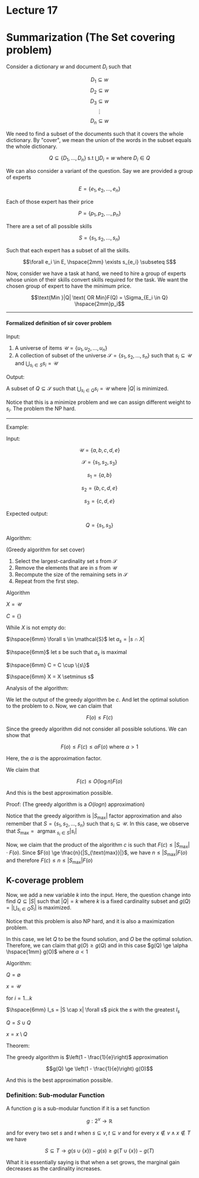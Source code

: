 # Lecture 17

# Summarization (The Set covering problem)

Consider a dictionary $w$ and document $D_i$ such that 

$$D_1 \subseteq w$$
$$D_2 \subseteq w$$
$$D_3 \subseteq w$$
$$\vdots$$
$$D_n \subseteq w$$

We need to find a subset of the documents such that it covers the whole dictionary. By "cover", we mean the union of the words in the subset equals the whole dictionary.

$$Q \subseteq \{D_1, ..., D_n\} \text{ s.t } \bigcup D_i = w \text{ where } D_i \in Q$$

We can also consider a variant of the question. Say we are provided a group of experts 

$$E =\{e_1, e_2, ..., e_n\}$$

Each of those expert has their price

$$P = \{p_1, p_2, ..., p_n\}$$

There are a set of all possible skills

$$S = \{s_1, s_2, ..., s_n\}$$

Such that each expert has a subset of all the skills.

$$\forall e_i \in E, \hspace{2mm} \exists s_{e_i} \subseteq S$$

Now, consider we have a task at hand, we need to hire a group of experts whose union of their skills convert skills required for the task. We want the chosen group of expert to have the minimum price.

$$\text{Min }|Q| \text{ OR Min}F(Q) = \Sigma_{E_i \in Q} \hspace{2mm}p_i$$

***

#### Formalized definition of sir cover problem

Input:

1. A universe of items $\mathcal{U} = \{u_1, u_2, ..., u_n\}$
2. A collection of subset of the universe $\mathcal{S} = \{s_1, s_2, ..., s_n\}$ such that $s_i \subseteq \mathcal{U}$ and $\bigcup_{s_i \in S} s_i = \mathcal{U}$

Output:

A subset of $Q \subseteq \mathcal{S}$ such that $\bigcup_{s_i \in Q} s_i = \mathcal{U}$ where $|Q|$ is minimized.

Notice that this is a minimize problem and we can assign different weight to $s_i$. The problem the NP hard.

***

Example:

Input:

$$\mathcal{U} = \{a, b, c, d, e\}$$

$$\mathcal{S} = \{s_1, s_2, s_3\}$$

$$s_1 = \{a, b\}$$

$$s_2 = \{b, c, d, e\}$$

$$s_3 = \{c, d, e\}$$

Expected output:

$$Q = \{s_1, s_3\}$$

Algorithm:

(Greedy algorithm for set cover)

1. Select the largest-cardinality set $s$ from $\mathcal{S}$
2. Remove the elements that are in $s$ from $\mathcal{U}$
3. Recompute the size of the remaining sets in $\mathcal{S}$
4. Repeat from the first step.

Algorithm

$X = \mathcal{U}$

$C = \{\}$

While $X$ is not empty do:

$\hspace{6mm} \forall s \in \mathcal{S}$ let $a_s = | s \cap X |$

$\hspace{6mm}$ let $s$ be such that $a_s$ is maximal

$\hspace{6mm} C = C \cup \{s\}$

$\hspace{6mm} X = X \setminus s$

Analysis of the algorithm:

We let the output of the greedy algorithm be $c$. And let the optimal solution to the problem to $o$. Now, we can claim that

$$F(o) \le F(c)$$

Since the greedy algorithm did not consider all possible solutions. We can show that 

$$F(o) \le F(c) \le \alpha F(o) \text{ where } \alpha > 1$$

Here, the $\alpha$ is the approximation factor.

We claim that 

$$F(c) \le O(\log n) F(o)$$

And this is the best approximation possible. 

Proof: (The greedy algorithm is a $O(log n)$ approximation)

Notice that the greedy algorithm is $|S_{\text{max}}|$ factor approximation and also remember that $S = \{s_1, s_2, ..., s_n\}$ such that $s_i \subseteq \mathcal{U}$. In this case, we observe that $S_{\text{max}} = \text{ argmax }_{s_i \in S} |s_i|$

Now, we claim that the product of the algorithm $c$ is such that $F(c) \le |S_{\text{max}}| \cdot F(o)$. Since $F(o) \ge \frac{n}{|S_{\text{max}}|}$, we have $n \le |S_{\text{max}}| F(o)$ and therefore $F(c) \le n \le |S_{\text{max}}| F(o)$

## K-coverage problem

Now, we add a new variable $k$ into the input. Here, the question change into find $Q \subseteq |S|$ such that $|Q| = k$ where $k$ is a fixed cardinality subset and $g(Q) = |\bigcup_{s_i \in Q} S_i|$ is maximized.

Notice that this problem is also NP hard, and it is also a maximization problem.

In this case, we let $Q$ to be the found solution, and $O$ be the optimal solution. Therefore, we can claim that $g(O) \ge g(Q)$ and in this case $g(Q) \ge \alpha \hspace{1mm} g(O)$ where $\alpha < 1$

Algorithm:

$Q = \emptyset$

$x = \mathcal{U}$

for $i = 1 \dots k$
    
$\hspace{6mm} I_s = |S \cap x| \forall s$ pick the $s$ with the greatest $I_s$

$Q = S \cup Q$

$x = x \setminus Q$

Theorem:

The greedy algorithm is $\left(1 - \frac{1}{e}\right)$ approximation

$$g(Q) \ge \left(1 - \frac{1}{e}\right) g(O)$$

And this is the best approximation possible.

### Definition: Sub-modular Function

A function $g$ is a sub-modular function if it is a set function 

$$g: 2^{v} \rightarrow \mathbb{R}$$

and for every two set $s$ and $t$ when $s \subseteq v, t \subseteq v$ and for every $x \not\in v \wedge x \not\in T$ we have

$$S \subseteq T \rightarrow g \left(s \cup \{x\}\right) - g(s) \ge g \left(T \cup \{x\}\right) - g(T)$$

What it is essentially saying is that when a set grows, the marginal gain decreases as the cardinality increases.